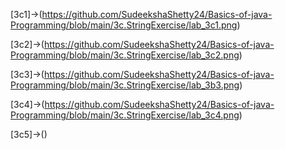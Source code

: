 [3c1]->(https://github.com/SudeekshaShetty24/Basics-of-java-Programming/blob/main/3c.StringExercise/lab_3c1.png)

[3c2]->(https://github.com/SudeekshaShetty24/Basics-of-java-Programming/blob/main/3c.StringExercise/lab_3c2.png)

[3c3]->(https://github.com/SudeekshaShetty24/Basics-of-java-Programming/blob/main/3c.StringExercise/lab_3b3.png)

[3c4]->(https://github.com/SudeekshaShetty24/Basics-of-java-Programming/blob/main/3c.StringExercise/lab_3c4.png)

[3c5]->()
